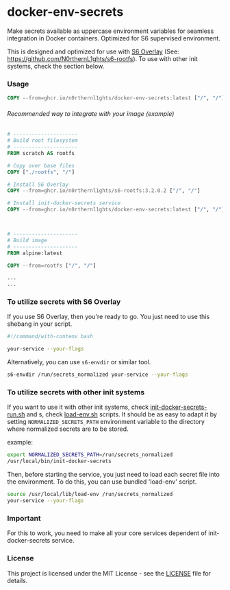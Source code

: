# docker-env-secrets
Make secrets available as uppercase environment variables for seamless integration in Docker containers. Optimized for S6 supervised environment.

This is designed and optimized for use with [S6 Overlay](https://github.com/just-containers/s6-overlay) (See: https://github.com/N0rthernL1ghts/s6-rootfs).
To use with other init systems, check the section below.

### Usage
```Dockerfile
COPY --from=ghcr.io/n0rthernl1ghts/docker-env-secrets:latest ["/", "/"]
```

###### Recommended way to integrate with your image (example)
```Dockerfile
# ---------------------
# Build root filesystem
# ---------------------
FROM scratch AS rootfs

# Copy over base files
COPY ["./rootfs", "/"]

# Install S6 Overlay
COPY --from=ghcr.io/n0rthernl1ghts/s6-rootfs:3.2.0.2 ["/", "/"]

# Install init-docker-secrets service
COPY --from=ghcr.io/n0rthernl1ghts/docker-env-secrets:latest ["/", "/"]



# ---------------------
# Build image
# ---------------------
FROM alpine:latest

COPY --from=rootfs ["/", "/"]

...
...
```

### To utilize secrets with S6 Overlay
If you use S6 Overlay, then you're ready to go. You just need to use this shebang in your script.
```bash
#!/command/with-contenv bash

your-service --your-flags
```

Alternatively, you can use `s6-envdir` or similar tool.
```bash
s6-envdir /run/secrets_normalized your-service --your-flags
```

### To utilize secrets with other init systems
If you want to use it with other init systems, check [init-docker-secrets-run.sh](src/init-docker-secrets-run.sh) and s, check [load-env.sh](src/load-env.sh) scripts.
It should be as easy to adapt it by setting `NORMALIZED_SECRETS_PATH` environment variable to the directory where normalized secrets are to be stored.

example:
```bash
export NORMALIZED_SECRETS_PATH=/run/secrets_normalized 
/usr/local/bin/init-docker-secrets
```

Then, before starting the service, you just need to load each secret file into the environment.
To do this, you can use bundled 'load-env' script.
```bash
source /usr/local/lib/load-env /run/secrets_normalized
your-service --your-flags
```

### Important
For this to work, you need to make all your core services dependent of init-docker-secrets service.

### License
This project is licensed under the MIT License - see the [LICENSE](LICENSE) file for details.
```
